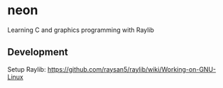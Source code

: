 # neon
Learning C and graphics programming with Raylib

## Development
Setup Raylib: https://github.com/raysan5/raylib/wiki/Working-on-GNU-Linux


